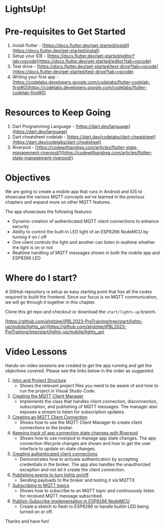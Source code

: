 # LightsUp!

# Pre-requisites to Get Started

1. Install flutter - [https://docs.flutter.dev/get-started/install](https://docs.flutter.dev/get-started/install)
2. Setup your IDE - [https://docs.flutter.dev/get-started/editor?tab=vscode](https://docs.flutter.dev/get-started/editor?tab=vscode)
3. Test drive - [https://docs.flutter.dev/get-started/test-drive?tab=vscode](https://docs.flutter.dev/get-started/test-drive?tab=vscode)
4. Writing your first app - [https://codelabs.developers.google.com/codelabs/flutter-codelab-first#0](https://codelabs.developers.google.com/codelabs/flutter-codelab-first#0)

# Resources to Keep Going

1. Dart Programming Language - [https://dart.dev/language](https://dart.dev/language)
2. Dart cheatsheet codelab - [https://dart.dev/codelabs/dart-cheatsheet](https://dart.dev/codelabs/dart-cheatsheet)
3. Riverpod - [https://codewithandrea.com/articles/flutter-state-management-riverpod/](https://codewithandrea.com/articles/flutter-state-management-riverpod/)

# Objectives

We are going to create a mobile app that runs in Android and iOS to showcase the various MQTT concepts we've learned in the previous chapters and expand more on other MQTT features.

The app showcases the following features:

- Dynamic creation of authenticated MQTT client connections to enhance security
- Ability to control the built-in LED light of an ESP8266 NodeMCU by turning it on / off
- One client controls the light and another can listen in realtime whether the light is on or not
- Realtime handling of MQTT messages shown in both the mobile app and ESP8266 LED

# Where do I start?

A GitHub repository is setup as easy starting point that has all the codes required to build the frontend. Since our focus is on MQTT communication, we will go through it together in this chapter.

Clone this git repo and checkout or download the `start/lights-up` branch.

[https://github.com/ahdzlee/iPBL2023-PreTraining/tree/start/lights-up/mobile/lights_up](https://github.com/ahdzlee/iPBL2023-PreTraining/tree/start/lights-up/mobile/lights_up)

# Video Lessons

Hands-on video sessions are created to get the app running and get the objectives covered. Please see the links below in the order as suggested.

1. [Intro and Project Structure](https://youtu.be/FbndnKULc8E)
   - Shows the relevant project files you need to be aware of and how to run the project in Visual Studio Code.
1. [Creating the MQTT Client Manager](https://youtu.be/Xg-AAr1IL2E)
   - Implements the class that handles client connection, disconnection, subscription, and publishing of MQTT messages. The manager also exposes a stream to listen for subscription updates.
1. [Creating an MQTT Client Connection](https://youtu.be/2Yv1fI4ulR8)
   - Shows how to use the MQTT Client Manager to create client connections to the broker.
1. [Keeping track of app connection state changes with Riverpod](https://youtu.be/mP_LQKsqJj0)
   - Shows how to use riverpod to manage app state changes. The app connection lifecycle changes are shown and how to get the user interface to update on state changes.
1. [Creating authenticated client connections](https://youtu.be/eVuhqOFzBeU)
   - Demonstrates how to activate authentication by accepting credentials in the broker. The app also handles the unauthorized exception and not let it create the client connection.
1. [Publishing events to turn lights on/off](https://youtu.be/3-4AGUBcNqU)
   - Sending payloads to the broker and testing it via MQTTX
1. [Subscribing to MQTT topics](https://youtu.be/mUgx4FV6ovY)
   - Shows how to subscribe to an MQTT topic and continuously listen for received MQTT message subscribed.
1. [Publish-Subscribe implementation in ESP8266 NodeMCU](https://youtu.be/pBd3tbD6LB8)
   - Create a sketch to flash to ESP8266 to handle builtin LED being turned on or off.

Thanks and have fun!
